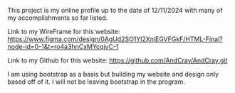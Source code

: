 This project is my online profile up to the date of 12/11/2024 with many of my accomplishments so far listed. 

Link to my WireFrame for this website: 
https://www.figma.com/design/0AgUd2SO1Yl2XnlEGVFGkF/HTML-Final?node-id=0-1&t=ro4a3hnCxMYcqjvC-1

Link to my Github for this website:
https://github.com/AndCray/AndCray.git

I am using bootstrap as a basis but building my website and design only based off of it. I will not be leaving bootstrap in the program.